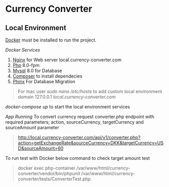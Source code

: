 # Currency Converter

## Local Environment
[Docker](https://www.docker.com/products/docker-desktop) must be installed to run the project.

*Docker Services*

1. [Nginx](https://www.nginx.com/) for Web server local.currency-converter.com
2. [Php](https://www.php.net/) 8.0-fpm 
3. [Mysql](https://www.mysql.com/) 8.0 for Database
4. [Composer](https://getcomposer.org/) to install dependecies
5. [Phinx](https://github.com/cakephp/phinx) For Database Migration
> For mac user *sudo nano /etc/hosts* to add custom local environment domain 127.0.0.1 *local.currency-converter.com*

*docker-compose up* to start the local environment services

*App Running*
To convert currency request converter.php endpoint with required parameters; action, sourceCurrency, targetCurrency and sourceAmount parameter
>http://local.currency-converter.com/api/v1/converter.php?action=getExchangeRate&sourceCurrency=DKK&targetCurrency=USD&sourceAmount=60

To run test
with Docker below command to check target amount test
>docker exec php-container /var/www/html/currency-converter/vendor/bin/phpunit /var/www/html/currency-converter/tests/ConverterTest.php
